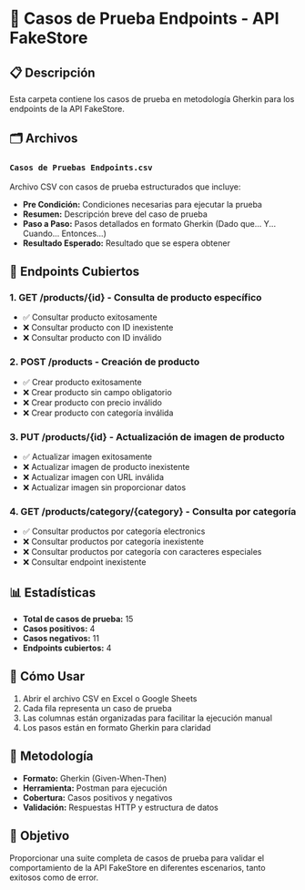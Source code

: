 # 🧪 Casos de Prueba Endpoints - API FakeStore

## 📋 Descripción
Esta carpeta contiene los casos de prueba en metodología Gherkin para los endpoints de la API FakeStore.

## 🗂️ Archivos

### `Casos de Pruebas Endpoints.csv`
Archivo CSV con casos de prueba estructurados que incluye:
- **Pre Condición:** Condiciones necesarias para ejecutar la prueba
- **Resumen:** Descripción breve del caso de prueba
- **Paso a Paso:** Pasos detallados en formato Gherkin (Dado que... Y... Cuando... Entonces...)
- **Resultado Esperado:** Resultado que se espera obtener

## 🎯 Endpoints Cubiertos

### 1. **GET /products/{id}** - Consulta de producto específico
- ✅ Consultar producto exitosamente
- ❌ Consultar producto con ID inexistente
- ❌ Consultar producto con ID inválido

### 2. **POST /products** - Creación de producto
- ✅ Crear producto exitosamente
- ❌ Crear producto sin campo obligatorio
- ❌ Crear producto con precio inválido
- ❌ Crear producto con categoría inválida

### 3. **PUT /products/{id}** - Actualización de imagen de producto
- ✅ Actualizar imagen exitosamente
- ❌ Actualizar imagen de producto inexistente
- ❌ Actualizar imagen con URL inválida
- ❌ Actualizar imagen sin proporcionar datos

### 4. **GET /products/category/{category}** - Consulta por categoría
- ✅ Consultar productos por categoría electronics
- ❌ Consultar productos por categoría inexistente
- ❌ Consultar productos por categoría con caracteres especiales
- ❌ Consultar endpoint inexistente

## 📊 Estadísticas
- **Total de casos de prueba:** 15
- **Casos positivos:** 4
- **Casos negativos:** 11
- **Endpoints cubiertos:** 4

## 🔧 Cómo Usar
1. Abrir el archivo CSV en Excel o Google Sheets
2. Cada fila representa un caso de prueba
3. Las columnas están organizadas para facilitar la ejecución manual
4. Los pasos están en formato Gherkin para claridad

## 📝 Metodología
- **Formato:** Gherkin (Given-When-Then)
- **Herramienta:** Postman para ejecución
- **Cobertura:** Casos positivos y negativos
- **Validación:** Respuestas HTTP y estructura de datos

## 🎯 Objetivo
Proporcionar una suite completa de casos de prueba para validar el comportamiento de la API FakeStore en diferentes escenarios, tanto exitosos como de error.
